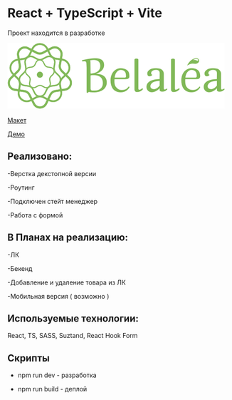 # React + TypeScript + Vite

Проект находится в разработке

![Belaela](https://github.com/VadimLitau/Belaela/blob/main/src/img/BelaelaLogo.svg)

[Макет](https://www.figma.com/design/Cjr39YBsqDbCg6IcCIqlCF/Belalea?node-id=0-1&t=WpbZuiAiLUWYHbKn-0)

[Демо](https://belaela-iw4b-j98p75r2l-vadimlitaus-projects.vercel.app)

## Реализовано:

-Верстка декстопной версии

-Роутинг

-Подключен стейт менеджер

-Работа с формой

## В Планах на реализацию:

-ЛК

-Бекенд

-Добавление и удаление товара из ЛК

-Мобильная версия ( возможно )

## Используемые технологии:

React, TS, SASS, Suztand, React Hook Form


## Скрипты

- npm run dev - разработка

- npm run build - деплой
